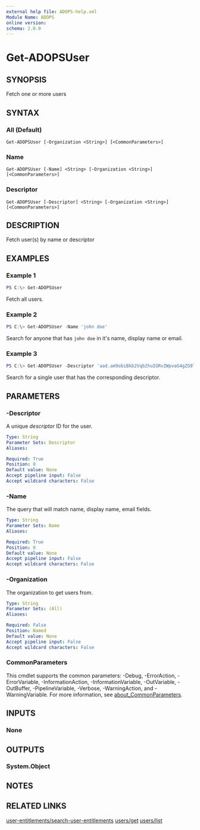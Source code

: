 ```yaml
---
external help file: ADOPS-help.xml
Module Name: ADOPS
online version:
schema: 2.0.0
---
```


# Get-ADOPSUser

## SYNOPSIS

Fetch one or more users

## SYNTAX

### All (Default)

```
Get-ADOPSUser [-Organization <String>] [<CommonParameters>]
```

### Name

```
Get-ADOPSUser [-Name] <String> [-Organization <String>] [<CommonParameters>]
```

### Descriptor

```
Get-ADOPSUser [-Descriptor] <String> [-Organization <String>] [<CommonParameters>]
```

## DESCRIPTION

Fetch user(s) by name or descriptor

## EXAMPLES

### Example 1

```powershell
PS C:\> Get-ADOPSUser
```

Fetch all users.

### Example 2

```powershell
PS C:\> Get-ADOPSUser -Name 'john doe'
```

Search for anyone that has `john doe` in it's name, display name or email.

### Example 3

```powershell
PS C:\> Get-ADOPSUser -Descriptor 'aad.am9obiBkb2Vqb2huIGRvZWpvaG4gZG9lam9obiBkb2U'
```

Search for a single user that has the corresponding descriptor.

## PARAMETERS

### -Descriptor

A unique _descriptor_ ID for the user.

```yaml
Type: String
Parameter Sets: Descriptor
Aliases:

Required: True
Position: 0
Default value: None
Accept pipeline input: False
Accept wildcard characters: False
```

### -Name

The query that will match name, display name, email fields.

```yaml
Type: String
Parameter Sets: Name
Aliases:

Required: True
Position: 0
Default value: None
Accept pipeline input: False
Accept wildcard characters: False
```

### -Organization

The organization to get users from.

```yaml
Type: String
Parameter Sets: (All)
Aliases:

Required: False
Position: Named
Default value: None
Accept pipeline input: False
Accept wildcard characters: False
```

### CommonParameters

This cmdlet supports the common parameters: -Debug, -ErrorAction, -ErrorVariable, -InformationAction, -InformationVariable, -OutVariable, -OutBuffer, -PipelineVariable, -Verbose, -WarningAction, and -WarningVariable. For more information, see [about_CommonParameters](http://go.microsoft.com/fwlink/?LinkID=113216).

## INPUTS

### None

## OUTPUTS

### System.Object

## NOTES

## RELATED LINKS

[user-entitlements/search-user-entitlements](https://docs.microsoft.com/en-us/rest/api/azure/devops/memberentitlementmanagement/user-entitlements/search-user-entitlements?view=azure-devops-rest-6.0)
[users/get](https://docs.microsoft.com/en-us/rest/api/azure/devops/graph/users/get?view=azure-devops-rest-6.0)
[users/list](https://docs.microsoft.com/en-us/rest/api/azure/devops/graph/users/list?view=azure-devops-rest-6.0)
